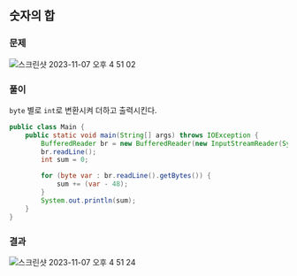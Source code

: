 ## 숫자의 합 

### 문제

![스크린샷 2023-11-07 오후 4 51 02](https://github.com/Heo-y-y/development-blog/assets/112863029/c1002344-9a2b-4a22-abcb-9964a2c2ac4d)

### 풀이
`byte` 별로 `int`로 변환시켜 더하고 출력시킨다.

```java
public class Main {
    public static void main(String[] args) throws IOException {
        BufferedReader br = new BufferedReader(new InputStreamReader(System.in));
        br.readLine();
        int sum = 0;

        for (byte var : br.readLine().getBytes()) {
            sum += (var - 48);
        }
        System.out.println(sum);
    }
}

```

### 결과

![스크린샷 2023-11-07 오후 4 51 24](https://github.com/Heo-y-y/development-blog/assets/112863029/b04e7d0f-e4ae-4753-879d-9f70972fd6ba)
